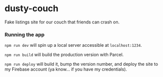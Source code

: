 # dusty-couch

Fake listings site for our couch that friends can crash on.

### Running the app

`npm run dev` will spin up a local server accessible at `localhost:1234`.

`npm run build` will build the production version with Parcel.

`npm run deploy` will build it, bump the version number, and deploy the site to my Firebase account (ya know... if you have my credentials).
